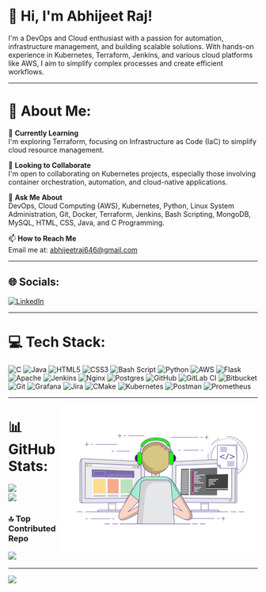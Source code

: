 # 👋 Hi, I'm Abhijeet Raj!  
I'm a DevOps and Cloud enthusiast with a passion for automation, infrastructure management, and building scalable solutions. With hands-on experience in Kubernetes, Terraform, Jenkins, and various cloud platforms like AWS, I aim to simplify complex processes and create efficient workflows. 

---

# 💫 About Me:
🌱 **Currently Learning**  
I'm exploring Terraform, focusing on Infrastructure as Code (IaC) to simplify cloud resource management.  

👯 **Looking to Collaborate**  
I'm open to collaborating on Kubernetes projects, especially those involving container orchestration, automation, and cloud-native applications.  

💬 **Ask Me About**  
DevOps, Cloud Computing (AWS), Kubernetes, Python, Linux System Administration, Git, Docker, Terraform, Jenkins, Bash Scripting, MongoDB, MySQL, HTML, CSS, Java, and C Programming.  

📫 **How to Reach Me**  
Email me at: [abhijeetraj646@gmail.com](mailto:abhijeetraj646@gmail.com)

---

## 🌐 Socials:
[![LinkedIn](https://img.shields.io/badge/LinkedIn-%230077B5.svg?logo=linkedin&logoColor=white)](https://linkedin.com/in/abhijeetraj646)  

---

# 💻 Tech Stack:
![C](https://img.shields.io/badge/c-%2300599C.svg?style=for-the-badge&logo=c&logoColor=white) 
![Java](https://img.shields.io/badge/java-%23ED8B00.svg?style=for-the-badge&logo=openjdk&logoColor=white) 
![HTML5](https://img.shields.io/badge/html5-%23E34F26.svg?style=for-the-badge&logo=html5&logoColor=white) 
![CSS3](https://img.shields.io/badge/css3-%231572B6.svg?style=for-the-badge&logo=css3&logoColor=white) 
![Bash Script](https://img.shields.io/badge/bash_script-%23121011.svg?style=for-the-badge&logo=gnu-bash&logoColor=white) 
![Python](https://img.shields.io/badge/python-3670A0?style=for-the-badge&logo=python&logoColor=ffdd54) 
![AWS](https://img.shields.io/badge/AWS-%23FF9900.svg?style=for-the-badge&logo=amazon-aws&logoColor=white) 
![Flask](https://img.shields.io/badge/flask-%23000.svg?style=for-the-badge&logo=flask&logoColor=white) 
![Apache](https://img.shields.io/badge/apache-%23D42029.svg?style=for-the-badge&logo=apache&logoColor=white) 
![Jenkins](https://img.shields.io/badge/jenkins-%232C5263.svg?style=for-the-badge&logo=jenkins&logoColor=white) 
![Nginx](https://img.shields.io/badge/nginx-%23009639.svg?style=for-the-badge&logo=nginx&logoColor=white) 
![Postgres](https://img.shields.io/badge/postgres-%23316192.svg?style=for-the-badge&logo=postgresql&logoColor=white) 
![GitHub](https://img.shields.io/badge/github-%23121011.svg?style=for-the-badge&logo=github&logoColor=white) 
![GitLab CI](https://img.shields.io/badge/gitlab%20CI-%23181717.svg?style=for-the-badge&logo=gitlab&logoColor=white) 
![Bitbucket](https://img.shields.io/badge/bitbucket-%230047B3.svg?style=for-the-badge&logo=bitbucket&logoColor=white) 
![Git](https://img.shields.io/badge/git-%23F05033.svg?style=for-the-badge&logo=git&logoColor=white) 
![Grafana](https://img.shields.io/badge/grafana-%23F46800.svg?style=for-the-badge&logo=grafana&logoColor=white) 
![Jira](https://img.shields.io/badge/jira-%230A0FFF.svg?style=for-the-badge&logo=jira&logoColor=white) 
![CMake](https://img.shields.io/badge/CMake-%23008FBA.svg?style=for-the-badge&logo=cmake&logoColor=white) 
![Kubernetes](https://img.shields.io/badge/kubernetes-%23326ce5.svg?style=for-the-badge&logo=kubernetes&logoColor=white) 
![Postman](https://img.shields.io/badge/Postman-FF6C37?style=for-the-badge&logo=postman&logoColor=white) 
![Prometheus](https://img.shields.io/badge/Prometheus-E6522C?style=for-the-badge&logo=Prometheus&logoColor=white)

---
<img align="right" alt="Coding" width="400" src="https://raw.githubusercontent.com/devSouvik/devSouvik/master/gif3.gif">

# 📊 GitHub Stats:
![](https://github-readme-stats.vercel.app/api?username=AbhijeetRaj646&theme=flat&hide_border=false&include_all_commits=false&count_private=true)<br/>
![](https://github-readme-streak-stats.herokuapp.com/?user=AbhijeetRaj646&theme=flat&hide_border=false)<br/>


### 🔝 Top Contributed Repo
![](https://github-contributor-stats.vercel.app/api?username=jaiswaladi246&limit=5&theme=flat&combine_all_yearly_contributions=true)

---

[![](https://visitcount.itsvg.in/api?id=AbhijeetRaj646&icon=0&color=0)](https://visitcount.itsvg.in)


